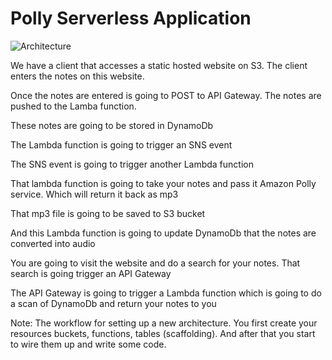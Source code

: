 # Polly Serverless Application

![Architecture](https://github.com/tarasowski/serverless/raw/master/certification/images/polly-architecture.png)

We have a client that accesses a static hosted website on S3. The client enters the notes on this website.

Once the notes are entered is going to POST to API Gateway. The notes are pushed to the Lamba function.

These notes are going to be stored in DynamoDb

The Lambda function is going to trigger an SNS event

The SNS event is going to trigger another Lambda function

That lambda function is going to take your notes and pass it Amazon Polly service. Which will return it back as mp3

That mp3 file is going to be saved to S3 bucket

And this Lambda function is going to update DynamoDb that the notes are converted into audio

You are going to visit the website and do a search for your notes. That search is going trigger an API Gateway

The API Gateway is going to trigger a Lambda function which is going to do a scan of DynamoDb and return your notes to you

Note: The workflow for setting up a new architecture. You first create your resources buckets, functions, tables (scaffolding). And after that you start to wire them up and write some code.


